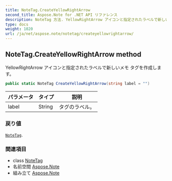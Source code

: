 ```yaml
---
title: NoteTag.CreateYellowRightArrow
second_title: Aspose.Note for .NET API リファレンス
description: NoteTag 方法. YellowRightArrow アイコンと指定されたラベルで新しいメモ タグを作成します
type: docs
weight: 1020
url: /ja/net/aspose.note/notetag/createyellowrightarrow/
---
```

## NoteTag.CreateYellowRightArrow method

YellowRightArrow アイコンと指定されたラベルで新しいメモ タグを作成します。

```csharp
public static NoteTag CreateYellowRightArrow(string label = "")
```

| パラメータ | タイプ | 説明 |
| --- | --- | --- |
| label | String | タグのラベル。 |

### 戻り値

[`NoteTag`](../).

### 関連項目

* class [NoteTag](../)
* 名前空間 [Aspose.Note](../../notetag/)
* 組み立て [Aspose.Note](../../../)


